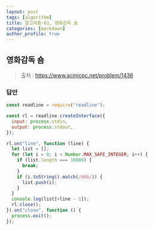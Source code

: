 ```yaml
---
layout: post
tags: [algorithm]
title: 알고리즘-61, 영화감독 숌
categories: [markdown]
author_profile: true
---
```


## 영화감독 숌

> 출처 : <https://www.acmicpc.net/problem/1436>

### 답안

```javascript
const readline = require("readline");

const rl = readline.createInterface({
  input: process.stdin,
  output: process.stdout,
});

rl.on("line", function (line) {
  let list = [];
  for (let i = 0; i < Number.MAX_SAFE_INTEGER; i++) {
    if (list.length === 10000) {
      break;
    }
    if (i.toString().match(/666/)) {
      list.push(i);
    }
  }
  console.log(list[+line - 1]);
  rl.close();
}).on("close", function () {
  process.exit();
});
```
